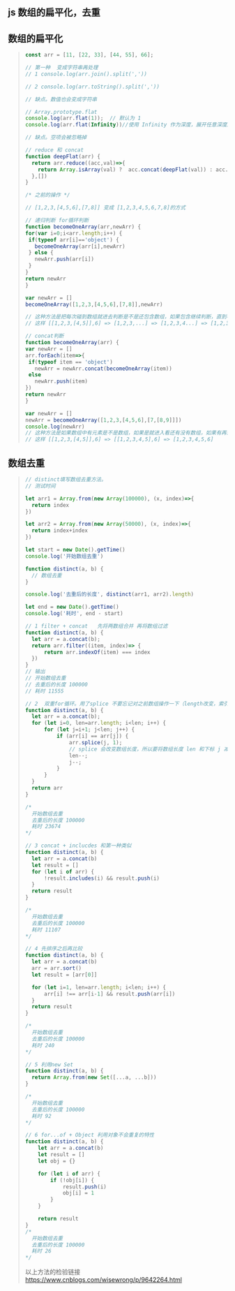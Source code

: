 ## js 数组的扁平化，去重

## 数组的扁平化

> ```js
> const arr = [11, [22, 33], [44, 55], 66];
> 
> // 第一种  变成字符串再处理
> // 1 console.log(arr.join().split(','))  
> 
> // 2 console.log(arr.toString().split(','))
> 
> // 缺点。数值也会变成字符串
> ```
>
> ```js
> // Array.prototype.flat
> console.log(arr.flat(1));  // 默认为 1  
> console.log(arr.flat(Infinity))//使用 Infinity 作为深度，展开任意深度的嵌套数组
> 
> // 缺点。空项会被忽略掉
> ```
>
> ```js
> // reduce 和 concat
> function deepFlat(arr) {
>   return arr.reduce((acc,val)=>{
>     return Array.isArray(val) ?  acc.concat(deepFlat(val)) : acc.concat(val)
>   },[])
> }
> ```
>
> ```js
> /* 之前的操作 */
> 
> // [1,2,3,[4,5,6],[7,8]] 变成 [1,2,3,4,5,6,7,8]的方式
> 
> // 递归判断 for循环判断
> function becomeOneArray(arr,newArr) {
> for(var i=0;i<arr.length;i++) {
>  if(typeof arr[i]=='object') {
>    becomeOneArray(arr[i],newArr)
>  } else {
>    newArr.push(arr[i])
>  }
> }
> return newArr
> }
> 
> var newArr = []
> becomeOneArray([1,2,3,[4,5,6],[7,8]],newArr)
> 
> // 这种方法是把每次碰到数组就进去判断是不是还包含数组，如果包含继续判断，直到不是数组就添加
> // 这样 [[1,2,3,[4,5]],6] => [1,2,3,...] => [1,2,3,4...] => [1,2,3,4,5,...] => [1,2,3,4,5,6]
> ```
>
> ```js
> // concat判断
> function becomeOneArray(arr) {
> var newArr = []
> arr.forEach(item=>{
>  if(typeof item == 'object') 
>    newArr = newArr.concat(becomeOneArray(item))
>  else 
>    newArr.push(item)
> })
> return newArr
> }
> 
> var newArr = []
> newArr = becomeOneArray([1,2,3,[4,5,6],[7,[8,9]]])
> console.log(newArr)
> // 这种方法是如果数组中有元素是不是数组，如果是就进入看还有没有数组，如果有再进入判断，没有就concat 
> // 这样 [[1,2,3,[4,5]],6] => [[1,2,3,4,5],6] => [1,2,3,4,5,6]
> ```
>
>  

## 数组去重

> ```js
> // distinct填写数组去重方法。
> // 测试时间
> 
> let arr1 = Array.from(new Array(100000), (x, index)=>{
>   return index
> })
> 
> let arr2 = Array.from(new Array(50000), (x, index)=>{
>   return index+index
> })
> 
> let start = new Date().getTime()
> console.log('开始数组去重')
> 
> function distinct(a, b) {
>   // 数组去重
> }
> 
> console.log('去重后的长度', distinct(arr1, arr2).length)
> 
> let end = new Date().getTime()
> console.log('耗时', end - start)
> ```
>
> ```js
> // 1 filter + concat   先将两数组合并 再将数组过滤
> function distinct(a, b) {
>   let arr = a.concat(b);
>   return arr.filter((item, index)=> {
>       return arr.indexOf(item) === index
>   })
> }
> // 输出
> // 开始数组去重
> // 去重后的长度 100000
> // 耗时 11555
> ```
>
> ```js
> // 2  双重for循环。用了splice 不要忘记对之前数组操作一下（length改变，索引也有所改变）
> function distinct(a, b) {
>   let arr = a.concat(b);
>   for (let i=0, len=arr.length; i<len; i++) {
>       for (let j=i+1; j<len; j++) {
>           if (arr[i] == arr[j]) {
>               arr.splice(j, 1);
>               // splice 会改变数组长度，所以要将数组长度 len 和下标 j 减一
>               len--;
>               j--;
>           }
>       }
>   }
>   return arr
> }
> 
> /* 
> 	开始数组去重
> 	去重后的长度 100000
> 	耗时 23674
> */
> ```
>
> ```js
> // 3 concat + inclucdes 和第一种类似
> function distinct(a, b) {
>   let arr = a.concat(b)
>   let result = []
>   for (let i of arr) {
>       !result.includes(i) && result.push(i)
>   }
>   return result
> }
> 
> /* 
> 	开始数组去重
>   去重后的长度 100000
>   耗时 11107
> */
> ```
>
> ```js
> // 4 先排序之后再比较
> function distinct(a, b) {
>   let arr = a.concat(b)
>   arr = arr.sort()
>   let result = [arr[0]]
> 
>   for (let i=1, len=arr.length; i<len; i++) {
>       arr[i] !== arr[i-1] && result.push(arr[i])
>   }
>   return result
> }
> 
> /*
> 	开始数组去重
>   去重后的长度 100000
>   耗时 240
> */
> ```
>
> ```js
> // 5 利用new Set
> function distinct(a, b) {
>   return Array.from(new Set([...a, ...b]))
> }
> 
> /*
>   开始数组去重
>   去重后的长度 100000
>   耗时 92
> */
> ```
>
> ```js
> // 6 for...of + Object 利用对象不会重复的特性
> function distinct(a, b) {
>     let arr = a.concat(b)
>     let result = []
>     let obj = {}
> 
>     for (let i of arr) {
>         if (!obj[i]) {
>             result.push(i)
>             obj[i] = 1
>         }
>     }
> 
>     return result
> }
> /*
>   开始数组去重
>   去重后的长度 100000
>   耗时 26
> */
> ```
>
>   
>
> 以上方法的检验链接    https://www.cnblogs.com/wisewrong/p/9642264.html